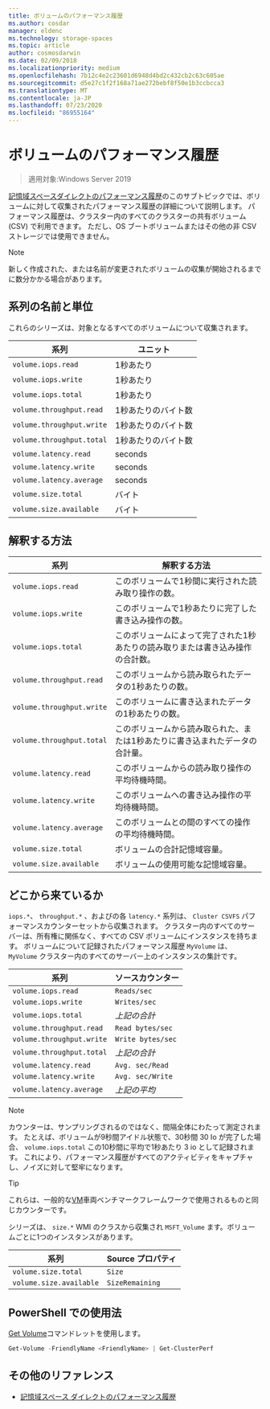```yaml
---
title: ボリュームのパフォーマンス履歴
ms.author: cosdar
manager: eldenc
ms.technology: storage-spaces
ms.topic: article
author: cosmosdarwin
ms.date: 02/09/2018
ms.localizationpriority: medium
ms.openlocfilehash: 7b12c4e2c23601d6948d4bd2c432cb2c63c605ae
ms.sourcegitcommit: d5e27c1f2f168a71ae272bebf8f50e1b3ccbcca3
ms.translationtype: MT
ms.contentlocale: ja-JP
ms.lasthandoff: 07/23/2020
ms.locfileid: "86955164"
---
```

# <a name="performance-history-for-volumes"></a>ボリュームのパフォーマンス履歴

> 適用対象:Windows Server 2019

[記憶域スペースダイレクトのパフォーマンス履歴](performance-history.md)のこのサブトピックでは、ボリュームに対して収集されたパフォーマンス履歴の詳細について説明します。 パフォーマンス履歴は、クラスター内のすべてのクラスターの共有ボリューム (CSV) で利用できます。 ただし、OS ブートボリュームまたはその他の非 CSV ストレージでは使用できません。

   > [!NOTE]
   > 新しく作成された、または名前が変更されたボリュームの収集が開始されるまでに数分かかる場合があります。

## <a name="series-names-and-units"></a>系列の名前と単位

これらのシリーズは、対象となるすべてのボリュームについて収集されます。

| 系列                    | ユニット             |
|---------------------------|------------------|
| `volume.iops.read`        | 1秒あたり       |
| `volume.iops.write`       | 1秒あたり       |
| `volume.iops.total`       | 1秒あたり       |
| `volume.throughput.read`  | 1秒あたりのバイト数 |
| `volume.throughput.write` | 1秒あたりのバイト数 |
| `volume.throughput.total` | 1秒あたりのバイト数 |
| `volume.latency.read`     | seconds          |
| `volume.latency.write`    | seconds          |
| `volume.latency.average`  | seconds          |
| `volume.size.total`       | バイト            |
| `volume.size.available`   | バイト            |

## <a name="how-to-interpret"></a>解釈する方法

| 系列                    | 解釈する方法                                                              |
|---------------------------|-------------------------------------------------------------------------------|
| `volume.iops.read`        | このボリュームで1秒間に実行された読み取り操作の数。                |
| `volume.iops.write`       | このボリュームで1秒あたりに完了した書き込み操作の数。               |
| `volume.iops.total`       | このボリュームによって完了された1秒あたりの読み取りまたは書き込み操作の合計数。 |
| `volume.throughput.read`  | このボリュームから読み取られたデータの1秒あたりの数。                            |
| `volume.throughput.write` | このボリュームに書き込まれたデータの1秒あたりの数。                           |
| `volume.throughput.total` | このボリュームから読み取られた、または1秒あたりに書き込まれたデータの合計量。        |
| `volume.latency.read`     | このボリュームからの読み取り操作の平均待機時間。                          |
| `volume.latency.write`    | このボリュームへの書き込み操作の平均待機時間。                           |
| `volume.latency.average`  | このボリュームとの間のすべての操作の平均待機時間。                     |
| `volume.size.total`       | ボリュームの合計記憶域容量。                                     |
| `volume.size.available`   | ボリュームの使用可能な記憶域容量。                                 |

## <a name="where-they-come-from"></a>どこから来ているか

`iops.*`、 `throughput.*` 、およびの各 `latency.*` 系列は、 `Cluster CSVFS` パフォーマンスカウンターセットから収集されます。 クラスター内のすべてのサーバーは、所有権に関係なく、すべての CSV ボリュームにインスタンスを持ちます。 ボリュームについて記録されたパフォーマンス履歴 `MyVolume` は、 `MyVolume` クラスター内のすべてのサーバー上のインスタンスの集計です。

| 系列                    | ソースカウンター         |
|---------------------------|------------------------|
| `volume.iops.read`        | `Reads/sec`            |
| `volume.iops.write`       | `Writes/sec`           |
| `volume.iops.total`       | *上記の合計*     |
| `volume.throughput.read`  | `Read bytes/sec`       |
| `volume.throughput.write` | `Write bytes/sec`      |
| `volume.throughput.total` | *上記の合計*     |
| `volume.latency.read`     | `Avg. sec/Read`        |
| `volume.latency.write`    | `Avg. sec/Write`       |
| `volume.latency.average`  | *上記の平均* |

   > [!NOTE]
   > カウンターは、サンプリングされるのではなく、間隔全体にわたって測定されます。 たとえば、ボリュームが9秒間アイドル状態で、30秒間 30 Io が完了した場合、 `volume.iops.total` この10秒間に平均で1秒あたり 3 io として記録されます。 これにより、パフォーマンス履歴がすべてのアクティビティをキャプチャし、ノイズに対して堅牢になります。

   > [!TIP]
   > これらは、一般的な[VM](https://github.com/Microsoft/diskspd/blob/master/Frameworks/VMFleet/watch-cluster.ps1)車両ベンチマークフレームワークで使用されるものと同じカウンターです。

シリーズは、 `size.*` WMI のクラスから収集され `MSFT_Volume` ます。ボリュームごとに1つのインスタンスがあります。

| 系列                    | Source プロパティ |
|---------------------------|-----------------|
| `volume.size.total`       | `Size`          |
| `volume.size.available`   | `SizeRemaining` |

## <a name="usage-in-powershell"></a>PowerShell での使用法

[Get Volume](/powershell/module/storage/get-volume)コマンドレットを使用します。

```PowerShell
Get-Volume -FriendlyName <FriendlyName> | Get-ClusterPerf
```

## <a name="additional-references"></a>その他のリファレンス

- [記憶域スペース ダイレクトのパフォーマンス履歴](performance-history.md)
